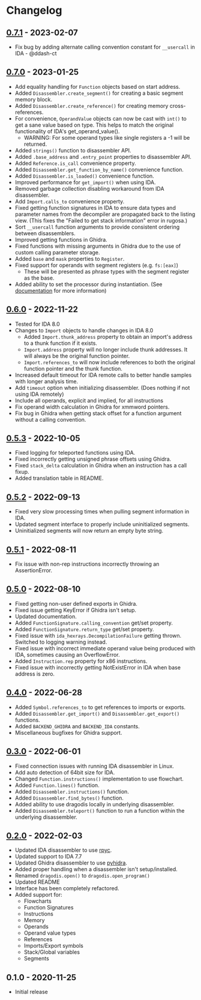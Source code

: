 # Changelog

## [0.7.1] - 2023-02-07
- Fix bug by adding alternate calling convention constant for `__usercall` in IDA - @ddash-ct


## [0.7.0] - 2023-01-25
- Add equality handling for `Function` objects based on start address.
- Added `Disassembler.create_segment()` for creating a basic segment memory block.
- Added `Disassembler.create_reference()` for creating memory cross-references.
- For convenience, `OperandValue` objects can now be cast with `int()` to get a sane value based on type. This helps to match the original functionality of IDA's get_operand_value().
  - WARNING: For some operand types like single registers a -1 will be returned.
- Added `strings()` function to disassembler API.
- Added `.base_address` and `.entry_point` properties to disassembler API.
- Added `Reference.is_call` convenience property.
- Added `Disassembler.get_function_by_name()` convenience function.
- Added `Disassembler.is_loaded()` convenience function.
- Improved performance for `get_import()` when using IDA.
- Removed garbage collection disabling workaround from IDA disassembler.
- Add `Import.calls_to` convenience property.
- Fixed getting function signatures in IDA to ensure data types and parameter names from the decompiler are propagated back to the listing view. (This fixes the "Failed to get stack information" error in rugosa.)
- Sort `__usercall` function arguments to provide consistent ordering between disassemblers.
- Improved getting functions in Ghidra.
- Fixed functions with missing arguments in Ghidra due to the use of custom calling parameter storage.
- Added `base` and `mask` properties to `Register`.
- Fixed support for operands with segment registers (e.g. `fs:[eax]`)
  - These will be presented as phrase types with the segment register as the base.
- Added ability to set the processor during instantiation. (See [documentation](README.md#specifying-processor-type) for more information)


## [0.6.0] - 2022-11-22
- Tested for IDA 8.0
- Changes to `Import` objects to handle changes in IDA 8.0
  - Added `Import.thunk_address` property to obtain an import's address to a thunk function if it exists.
  - `Import.address` property will no longer include thunk addresses. It will always be the original function pointer.
  - `Import.references_to` will now include references to both the original function pointer and the thunk function.
- Increased default timeout for IDA remote calls to better handle samples with longer analysis time.
- Add `timeout` option when initializing disassembler. (Does nothing if not using IDA remotely)
- Include all operands, explicit and implied, for all instructions
- Fix operand width calculation in Ghidra for xmmword pointers.
- Fix bug in Ghidra when getting stack offset for a function argument without a calling convention.


## [0.5.3] - 2022-10-05
- Fixed logging for teleported functions using IDA.
- Fixed incorrectly getting unsigned phrase offsets using Ghidra.
- Fixed `stack_delta` calculation in Ghidra when an instruction has a call fixup.
- Added translation table in README.


## [0.5.2] - 2022-09-13
- Fixed very slow processing times when pulling segment information in IDA.
- Updated segment interface to properly include uninitialized segments.
- Uninitialized segments will now return an empty byte string.


## [0.5.1] - 2022-08-11
- Fix issue with non-rep instructions incorrectly throwing an AssertionError.


## [0.5.0] - 2022-08-10

- Fixed getting non-user defined exports in Ghidra.
- Fixed issue getting KeyError if Ghidra isn't setup.
- Updated documentation.
- Added `FunctionSignature.calling_convention` get/set property.
- Added `FunctionSignature.return_type` get/set property.
- Fixed issue with `ida_hexrays.DecompilationFailure` getting thrown. Switched to logging warning instead.
- Fixed issue with incorrect immediate operand value being produced with IDA, sometimes causing an OverflowError.
- Added `Instruction.rep` property for x86 instructions.
- Fixed issue with incorrectly getting NotExistError in IDA when base address is zero.


## [0.4.0] - 2022-06-28

- Added `Symbol.references_to` to get references to imports or exports.
- Added `Disassembler.get_import()` and `Disassembler.get_export()` functions.
- Added `BACKEND_GHIDRA` and `BACKEND_IDA` constants.
- Miscellaneous bugfixes for Ghidra support.


## [0.3.0] - 2022-06-01

- Fixed connection issues with running IDA disassembler in Linux.
- Add auto detection of 64bit size for IDA.
- Changed `Function.instructions()` implementation to use flowchart.
- Added `Function.lines()` function.
- Added `Disassembler.instructions()` function.
- Added `Disassembler.find_bytes()` function.
- Added ability to use dragodis locally in underlying disassembler.
- Added `Disassembler.teleport()` function to run a function within the underlying disassembler.


## [0.2.0] - 2022-02-03

- Updated IDA disassembler to use [rpyc](https://rpyc.readthedocs.io/en/latest).
- Updated support to IDA 7.7
- Updated Ghidra disassembler to use [pyhidra](https://github.com/dod-cyber-crime-center/pyhidra).
- Added proper handling when a disassembler isn't setup/installed.
- Renamed `dragodis.open()` to `dragodis.open_program()`
- Updated README
- Interface has been completely refactored.
- Added support for:
  - Flowcharts
  - Function Signatures
  - Instructions
  - Memory
  - Operands
  - Operand value types
  - References
  - Imports/Export symbols
  - Stack/Global variables
  - Segments


## 0.1.0 - 2020-11-25

- Initial release


[Unreleased]: https://github.com/dod-cyber-crime-center/dragodis/compare/0.7.1...HEAD
[0.7.1]: https://github.com/dod-cyber-crime-center/dragodis/compare/0.7.0...0.7.1
[0.7.0]: https://github.com/dod-cyber-crime-center/dragodis/compare/0.6.0...0.7.0
[0.6.0]: https://github.com/dod-cyber-crime-center/dragodis/compare/0.5.3...0.6.0
[0.5.3]: https://github.com/dod-cyber-crime-center/dragodis/compare/0.5.2...0.5.3
[0.5.2]: https://github.com/dod-cyber-crime-center/dragodis/compare/0.5.1...0.5.2
[0.5.1]: https://github.com/dod-cyber-crime-center/dragodis/compare/0.5.0...0.5.1
[0.5.0]: https://github.com/dod-cyber-crime-center/dragodis/compare/0.4.0...0.5.0
[0.4.0]: https://github.com/dod-cyber-crime-center/dragodis/compare/0.3.0...0.4.0
[0.3.0]: https://github.com/dod-cyber-crime-center/dragodis/compare/0.2.0...0.3.0
[0.2.0]: https://github.com/dod-cyber-crime-center/dragodis/compare/0.1.0...0.2.0
